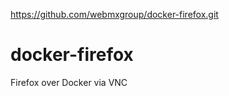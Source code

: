 https://github.com/webmxgroup/docker-firefox.git

docker-firefox
==============

Firefox over Docker via VNC
